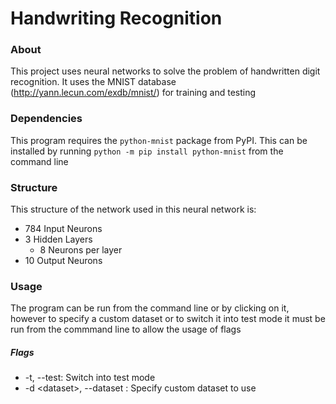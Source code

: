 # Handwriting Recognition

### About
This project uses neural networks to solve the problem of handwritten digit
recognition. It uses the MNIST database (http://yann.lecun.com/exdb/mnist/) for
training and testing


### Dependencies
This program requires the `python-mnist` package from PyPI.
This can be installed by running `python -m pip install python-mnist` from the
command line

### Structure
This structure of the network used in this neural network is:
- 784 Input Neurons
- 3 Hidden Layers
  - 8 Neurons per layer
- 10 Output Neurons

### Usage
The program can be run from the command line or by clicking on it, however
to specify a custom dataset or to switch it into test mode it must be run from
the commmand line to allow the usage of flags

##### Flags
- -t, --test: Switch into test mode
- -d \<dataset>, --dataset <dataset>: Specify custom dataset to use
